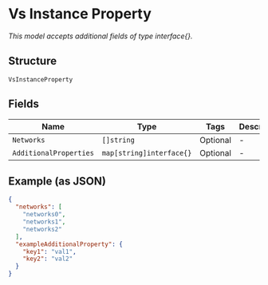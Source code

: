 
# Vs Instance Property

*This model accepts additional fields of type interface{}.*

## Structure

`VsInstanceProperty`

## Fields

| Name | Type | Tags | Description |
|  --- | --- | --- | --- |
| `Networks` | `[]string` | Optional | - |
| `AdditionalProperties` | `map[string]interface{}` | Optional | - |

## Example (as JSON)

```json
{
  "networks": [
    "networks0",
    "networks1",
    "networks2"
  ],
  "exampleAdditionalProperty": {
    "key1": "val1",
    "key2": "val2"
  }
}
```

